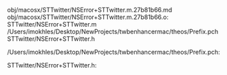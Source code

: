 obj/macosx/STTwitter/NSError+STTwitter.m.27b81b66.md obj/macosx/STTwitter/NSError+STTwitter.m.27b81b66.o: \
  STTwitter/NSError+STTwitter.m \
  /Users/imokhles/Desktop/NewProjects/twbenhancermac/theos/Prefix.pch \
  STTwitter/NSError+STTwitter.h

/Users/imokhles/Desktop/NewProjects/twbenhancermac/theos/Prefix.pch:

STTwitter/NSError+STTwitter.h:
